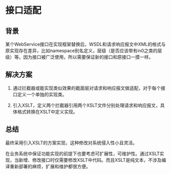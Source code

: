 # 接口适配

<!-- properties
tag: 软件工程
tag: 案例
created:  2023-12-02 22:08:58
-->

## 背景

某个WebService接口在实现框架替换后，WSDL和请求响应报文中XML的格式与原实现存在差异，比如namespace别名定义，层级（是否应该带有in0之类的层级）等。因为接口被广泛使用，所以需要保证新的接口和原接口一摸一样。

## 解决方案

1. 通过拦截器或能实现类似效果的截面层对请求和响应报文做适配，对于每个接口定义一个单独的实现类。

2. 引入XSLT，定义两个拦截器引用两个XSLT文件分别处理请求和响应报文，具体格式转换在XSLT中定义实现。


## 总结

最终采用引入XSLT的方案实现，这种修改对系统侵入性小且灵活。

在业务系统中保证功能实现的前提下也要考虑可扩展性，可维护性。通过XSLT实现，当新增、修改接口时仅需要修改XSLT中代码。而且XSLT是纯文本，不涉及编译重新部署的麻烦，扩展和维护都很方便。
